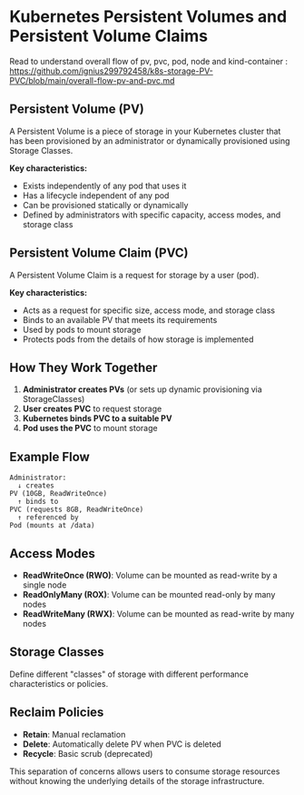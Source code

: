 # Kubernetes Persistent Volumes and Persistent Volume Claims
Read to understand overall flow of pv, pvc, pod, node and kind-container : https://github.com/ignius299792458/k8s-storage-PV-PVC/blob/main/overall-flow-pv-and-pvc.md 
## Persistent Volume (PV)

A Persistent Volume is a piece of storage in your Kubernetes cluster that has been provisioned by an administrator or dynamically provisioned using Storage Classes.

**Key characteristics:**
- Exists independently of any pod that uses it
- Has a lifecycle independent of any pod
- Can be provisioned statically or dynamically
- Defined by administrators with specific capacity, access modes, and storage class

## Persistent Volume Claim (PVC)

A Persistent Volume Claim is a request for storage by a user (pod).

**Key characteristics:**
- Acts as a request for specific size, access mode, and storage class
- Binds to an available PV that meets its requirements
- Used by pods to mount storage
- Protects pods from the details of how storage is implemented

## How They Work Together

1. **Administrator creates PVs** (or sets up dynamic provisioning via StorageClasses)
2. **User creates PVC** to request storage
3. **Kubernetes binds PVC to a suitable PV**
4. **Pod uses the PVC** to mount storage

## Example Flow

```
Administrator:
  ↓ creates
PV (10GB, ReadWriteOnce)
  ↑ binds to
PVC (requests 8GB, ReadWriteOnce)
  ↑ referenced by
Pod (mounts at /data)
```

## Access Modes

- **ReadWriteOnce (RWO)**: Volume can be mounted as read-write by a single node
- **ReadOnlyMany (ROX)**: Volume can be mounted read-only by many nodes
- **ReadWriteMany (RWX)**: Volume can be mounted as read-write by many nodes

## Storage Classes

Define different "classes" of storage with different performance characteristics or policies.

## Reclaim Policies

- **Retain**: Manual reclamation
- **Delete**: Automatically delete PV when PVC is deleted
- **Recycle**: Basic scrub (deprecated)

This separation of concerns allows users to consume storage resources without knowing the underlying details of the storage infrastructure.
